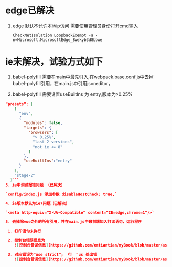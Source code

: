 # edge已解决

1. edge 默认不允许本地ip访问 需要使用管理员身份打开cmd输入

   `CheckNetIsolation LoopbackExempt -a -n=Microsoft.MicrosoftEdge_8wekyb3d8bbwe`

# ie未解决，试验方式如下

1. babel-polyfill 需要在main中最先引入,在webpack.base.conf.js中去掉babel-polyfill引用，在main.js中引用jsoneditor，

2. babel-polyfill 需要设置useBuiltIns 为 entry,版本为>0.25%

  ```json
  "presets": [
  ​    [
  ​      "env",
  ​      {
  ​        "modules": false,
  ​        "targets": {
  ​          "browsers": [
  ​            "> 0.25%",
  ​            "last 2 versions",
  ​            "not ie <= 8"
  ​          ]
  ​        },
  ​        "useBuiltIns":"entry"
  ​      }
  ​    ],
  ​    "stage-2"
    ]```
3. ie中调试报错问题 （已解决）

`config/index.js 添加参数 disableHostCheck: true,`

4. ie版本默认为ie7问题（已解决）

`<meta http-equiv="X-UA-Compatible" content="IE=edge,chrome=1"/>`

5. 去掉除vue之外的所有引用，并在main.js中最前端加入打印语句，运行程序

   1. 打印语句未执行

   2. 控制台错误信息为
      ![控制台错误信息](https://github.com/emtiantian/myBook/blob/master/assets/img/1561687072020.png)

   3. 对应错误为"use strict";  行  "us 处出错
      ![控制台错误信息](https://github.com/emtiantian/myBook/blob/master/assets/img/1561687116354.png)

  ```
